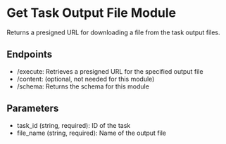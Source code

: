 # Get Task Output File Module

Returns a presigned URL for downloading a file from the task output files.

## Endpoints
- /execute: Retrieves a presigned URL for the specified output file
- /content: (optional, not needed for this module)
- /schema: Returns the schema for this module

## Parameters
- task_id (string, required): ID of the task
- file_name (string, required): Name of the output file
